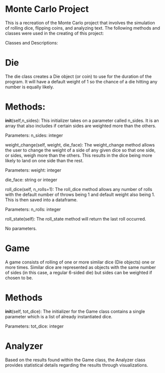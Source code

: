 # Monte Carlo Project

This is a recreation of the Monte Carlo project that involves the simulation of rolling dice, flipping coins, and analyzing text. The following methods and classes were used in the creating of this project:

Classes and Descriptions:

# Die
The die class creates a Die object (or coin) to use for the duration of the program. It will have a default weight of 1 so the chance of a die hitting any number is equally likely.

# Methods:
__init__(self,n_sides):
This initializer takes on a parameter called n_sides. It is an array that also includes if certain sides are weighted more than the others.

Parameters:
n_sides: integer

weight_change(self, weight, die_face):
The weight_change method allows the user to change the weight of a side of any given dice so that one side, or sides, weigh more than the others. This results in the dice being more likely to land on one side than the rest.

Parameters:
weight: integer

die_face: string or integer

roll_dice(self, n_rolls=1):
The roll_dice method allows any number of rolls with the default number of throws being 1 and default weight also being 1. This is then saved into a dataframe.

Parameters:
n_rolls: integer

roll_state(self):
The roll_state method will return the last roll occurred.

No parameters.


# Game
A game consists of rolling of one or more similar dice (Die objects) one or more times. Similar dice are represented as objects with the same number of sides (in this case, a regular 6-sided die) but sides can be weighted if chosen to be.

# Methods
__init__(self, tot_dice):
The initializer for the Game class contains a single parameter which is a list of already instantiated dice.

Parameters:
tot_dice: integer


# Analyzer
Based on the results found within the Game class, the Analyzer class provides statistical details regarding the results through visualizations.

